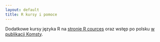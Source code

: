 ```yaml
---
layout: default
title: R kursy i pomoce
---
```


Dodatkowe kursy języka R na [stronie R cources](http://www.splusbook.com/Rintro/RCourseMaterial.html) oraz wstęp po polsku [w publikacji Komsty](http://cran.r-project.org/doc/contrib/Komsta-Wprowadzenie.pdf).

